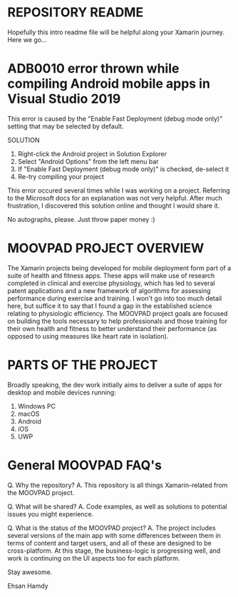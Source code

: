 # REPOSITORY README
Hopefully this intro readme file will be helpful along your Xamarin journey. Here we go...

# ADB0010 error thrown while compiling Android mobile apps in Visual Studio 2019
This error is caused by the "Enable Fast Deployment (debug mode only)" setting that may be selected by default.

SOLUTION
1. Right-click the Android project in Solution Explorer
2. Select "Android Options" from the left menu bar
3. If "Enable Fast Deployment (debug mode only)" is checked, de-select it
4. Re-try compiling your project

This error occured several times while I was working on a project. 
Referring to the Microsoft docs for an explanation was not very helpful. After much frustration, I discovered this solution online and thought I would share it.

No autographs, please. 
Just throw paper money :)

# MOOVPAD PROJECT OVERVIEW
The Xamarin projects being developed for mobile deployment form part of a suite of health and fitness apps. 
These apps will make use of research completed in clinical and exercise physiology, which has led to several patent applications and a new framework 
of algorithms for assessing performance during exercise and training. I won't go into too much detail here, but suffice it to say that I found a gap in the established science relating to physiologic efficiency. The MOOVPAD project goals are focused on building the tools necessary to help professionals and those training for their own health and fitness to better understand their performance (as opposed to using measures like heart rate in isolation).

# PARTS OF THE PROJECT
Broadly speaking, the dev work initially aims to deliver a suite of apps for desktop and mobile devices running:
1. Windows PC
2. macOS
3. Android
4. iOS
5. UWP

# General MOOVPAD FAQ's
Q. Why the repository?
A. This repository is all things Xamarin-related from the MOOVPAD project.

Q. What will be shared?
A. Code examples, as well as solutions to potential issues you might experience.

Q. What is the status of the MOOVPAD project?
A. The project includes several versions of the main app with some differences between them in terms of content and target users, and all of these are designed to be cross-platform. At this stage, the business-logic is progressing well, and work is continuing on the UI aspects too for each platform.

Stay awesome.

Ehsan Hamdy
